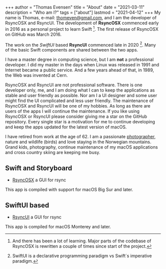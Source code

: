 +++
author = "Thomas Evensen"
title = "About"
date = "2021-03-11"
description = "Who am I?"
tags = ["about"]
lastmod = "2021-04-12"
+++
My name is Thomas, e-mail: <thomeven@gmail.com>, and I am the developer of RsyncOSX and RsyncUI. The development of **RsyncOSX** commenced early in 2016 as a personal project to learn Swift [^1]. The first release of RsyncOSX on GitHub was March 2016.

[^1]: And there has been a lot of learning. Major parts of the codebase of RsyncOSX is rewritten a couple of times since start of the project.

The work on the *SwiftUI* based **RsyncUI** commenced late in 2020 [^2]. Many of the basic Swift components are shared between the two apps.

 [^2]: SwiftUI is a declarative programming paradigm vs Swift´s imperative paradigm.
 
I have a master degree in computing science, but I am **not** a professional developer. I did my master in the days when Linux was released in 1991 and Internet became a public service. And a few years ahead of that, in 1989, the Web was invented at Cern.   

RsyncOSX and RsyncUI are not professional software. There is one developer only, me, and I am doing what I can to keep the applications as stable and user friendly as possible. Nor am I a UI designer and some user might find the UI complicated and less user friendly. The maintenance of RsyncOSX and RsyncUI will be one of my hobbies. As long as there are users of the apps I will continue the maintenance.  If you like using RsyncOSX or RsyncUI please consider giving me a star on the GitHub repository. Every single star is a motivation for me to continue developing and keep the apps updated for the latest version of macOS.

I have retired from work at the age of 62. I am a passionate [photographer](https://photosbythomas.netlify.app/), nature and wildlife (birds) and love staying in the Norwegian mountains. Grand kids, photography, continue maintenance of my macOS applications and cross country skiing are keeping me busy.

## Swift and Storyboard

- [RsyncOSX](https://github.com/rsyncOSX/RsyncOSX) a GUI for rsync

This app is compiled with support for macOS Big Sur and later.

## SwiftUI based

- [RsyncUI](https://github.com/rsyncOSX/RsyncUI) a GUI for rsync

This app is compiled for macOS Monterey and later.


